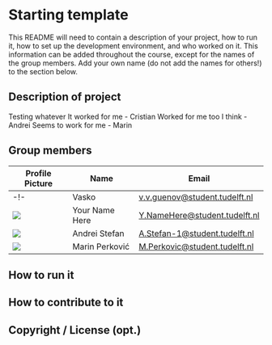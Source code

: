 # Starting template

This README will need to contain a description of your project, how to run it, how to set up the development environment, and who worked on it.
This information can be added throughout the course, except for the names of the group members.
Add your own name (do not add the names for others!) to the section below.

## Description of project
Testing whatever
It worked for me - Cristian
Worked for me too I think - Andrei 
Seems to work for me - Marin
## Group members

| Profile Picture | Name | Email |
|---|---|---|
|-!-|Vasko|v.v.guenov@student.tudelft.nl|
| ![](https://eu.ui-avatars.com/api/?name=OOPP&length=4&size=50&color=DDD&background=777&font-size=0.325) | Your Name Here | Y.NameHere@student.tudelft.nl |
| ![](https://secure.gravatar.com/avatar/c5c04fddc42c7f22b447c91953fae25d?s=800&d=identicon&length=4&size=50&color=DDD&background=777&font-size=0.325) | Andrei Stefan | A.Stefan-1@student.tudelft.nl |
| ![](https://secure.gravatar.com/avatar/80563c8b75551f77dfdbb3dae6d648b0?s=800&d=identicon&length=4&size=50&color=DDD&background=777&font-size=0.325) | Marin Perković | M.Perkovic@student.tudelft.nl |
<!-- Instructions (remove once assignment has been completed -->
<!-- - Add (only!) your own name to the table above (use Markdown formatting) -->
<!-- - Mention your *student* email address -->
<!-- - Preferably add a recognizable photo, otherwise add your GitLab photo -->
<!-- - (please make sure the photos have the same size) --> 

## How to run it

## How to contribute to it

## Copyright / License (opt.)
